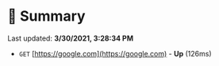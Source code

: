 # 📖 Summary
Last updated: **3/30/2021, 3:28:34 PM**

- `GET` [https://google.com](https://google.com) - **Up** (126ms)
